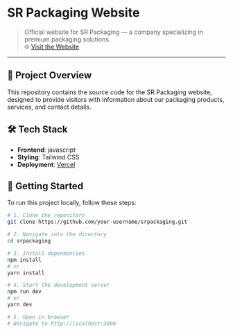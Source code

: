 # SR Packaging Website

> Official website for SR Packaging — a company specializing in premium packaging solutions.  
> 🌐 [Visit the Website](https://srpackaging.vercel.app)

---

## 📌 Project Overview

This repository contains the source code for the SR Packaging website, designed to provide visitors with information about our packaging products, services, and contact details.

## 🛠️ Tech Stack

- **Frontend**: javascript
- **Styling**: Tailwind CSS 
- **Deployment**: [Vercel](https://vercel.com/)  

## 🚀 Getting Started

To run this project locally, follow these steps:

```bash
# 1. Clone the repository
git clone https://github.com/your-username/srpackaging.git

# 2. Navigate into the directory
cd srpackaging

# 3. Install dependencies
npm install
# or
yarn install

# 4. Start the development server
npm run dev
# or
yarn dev

# 5. Open in browser
# Navigate to http://localhost:3000
